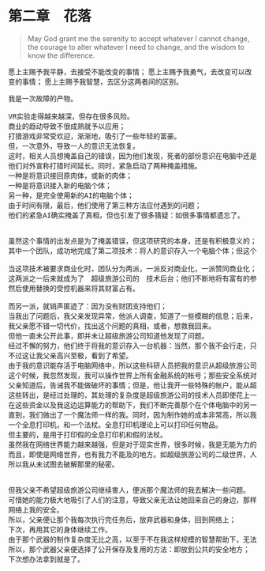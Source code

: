 
# 第二章　花落



> May God grant me the serenity to accept whatever I cannot change, the courage to alter whatever I need to change, and the wisdom to know the difference.

愿上主赐予我平静，去接受不能改变的事情； 愿上主赐予我勇气，去改变可以改变的事情； 愿上主赐予我智慧，去区分这两者间的区别。
<pre>
我是一次故障的产物。

VR实验走得越来越深，但存在很多风险。
商业的趋动导致不很成熟就予以应用；
打猎游戏非常受欢迎，渐渐地，吸引了一些年轻的富豪。
但，一次意外，导致一人的意识无法恢复。
这时，相关人员想掩盖自己的错误，因为他们发现，死者的部份意识在电脑中还是存在的；这给他们带来了希望。
他们对外宣称打猎时间延长。同时，紧急启动了两种掩盖措施。
一种是将意识接回原肉体，或新的肉体；
一种是将意识接入新的电脑个体；
另一种，是完全使用新的AI的电脑个体；
由于时间有限，最后，他们使用了第三种方法应付遇到的问题；
他们的紧急AI确实掩盖了真相，但也引发了很多猜疑：如很多事情都遗忘了。


虽然这个事情的出发点是为了掩盖错误，但这项研究的本身，还是有积极意义的；事实上，这几项研究都从未停止。
其中一个团队，成功地完成了第二项技术：将人的意识存入一个电脑个体；但这个技术也是存在很大的风险的，即不能100%保证成功；

当这项技术被要求商业化时，团队分为两派，一派反对商业化，一派赞同商业化；
这两派之一后来就成为了　超级旅游公司的　技术后台；他们不断地将有富有的参与游戏的人引至死亡，
然后使用替换的受控机器来将其财富占有。

而另一派，就销声匿迹了：因为没有财团支持他们；
当我出了问题后，我父亲发现异常，他派人调查，知道了一些模糊的信息；后来，终于，他们联系到了另一派的人员；
我父亲愿不错一切代价，找出这个问题的真相，或者，想救我回来。
但他一直未公开此事，即并未让超级旅游公司知道他发现了问题。
经过不懈的努力，他们终于将我的意识存入一台机器：当然，那个我不会行走，只能对话；
不过这让我父亲高兴至极，看到了希望。
由于我的意识能存活于电脑网络中，所以这些科研人员把我的意识从超级旅游公司的网络中，引到了公网中；同时，给我开发了很多用于学习、“行走”的程序；这时，网络中的我变得越来越强大；我开始能帮助技术人员更快地找到资料，设计算法。
这个时候，我忽然发现，我可以操作世界上所有金融系统的帐号；那些安全系统对我来讲，象是一个无盖的玻璃房子，而我能在那个世界中自由飞翔。速度没有限制；
父亲知道后，告诫我不能做破坏的事情；但是，他让我开一些特殊的帐户，能从超级旅游公司定期自动转出一些资金出来。
这些转出，是经过处理的，其处理的复杂度是超级旅游公司的技术人员即使花上一生也难以发现的；
在这些资金以及我这边运算能力的帮助下，我们不断完善那个在个体电脑中的另一个我。
直到，我们做出了一个魔法师一样的我。同时，因为制作她的成本非常高，所以我们需要保护她，我们为那个我设计了一种武器，叫五种武器。当然，那只是设想，实际上，只实现了两个功能：
一个全息打印机，和一个法杖。全息打印机理论上可以打印任何物品。
但主要的，是用于打印假的全息打印机和假的法杖。
虽然我在网络世界能力越来越强，但是对于现实世界，很多时候，我是无能为力的。
而且，即使是网络世界，也有我力不能及的地方。如超级旅游公司的二级世界，人类的恐惧感让我的程序认定那里是禁忌，
所以我从未试图去破解那里的秘密。


但我父亲不希望超级旅游公司继续害人，便派那个魔法师的我去解决一些问题。
可惜她的能力极大地吸引了人们的注意，导致父亲无法让她回来自己的身边，那样可能导致他们的团队被发现，直至威胁到
网络上我的安全。
所以，父亲便让那个我每次执行完任务后，放弃武器和身体，回到网络上；
下次，再用其它的身体继续工作。
由于那个武器的制作复杂度无比之高，以至于不在我这样规模的智慧帮助下，无法被复制。
所以，那个武器父亲便选择了公开保存及复用的方法：即放到公共的安全地方；
下次想办法拿到就是了。
</pre>


